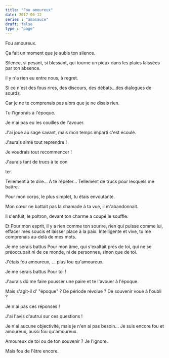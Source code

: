 ```yaml
---
title: "Fou amoureux"
date: 2017-06-12
series : "amasauce"
draft: false
type : "page"
---
```


Fou amoureux.

Ça fait un moment que je subis ton silence.

Silence, si pesant, si blessant, qui tourne un pieux dans les plaies laissées par ton absence.

il y n'a rien eu entre nous, à regret.

Si ce n'est des fous rires, des discours, des débats...des dialogues de sourds.

Car je ne te comprenais pas alors que je ne disais rien.

Tu l'ignorais à l'époque.

Je n'ai pas eu les couilles de l'avouer.

J'ai joué au sage savant, mais mon temps imparti​ c'est écoulé.

J'aurais aimé tout reprendre !

Je voudrais tout recommencer !

J'aurais tant de trucs à te con

 

ter.

Tellement à te dire... À te répéter... Tellement de trucs pour lesquels me battre.

Pour mon corps, le plus simplet, tu étais envoutante.

Mon cœur ne battait pas la chamade à ta vue, il m'abandonnait.

Il s'enfuit, le poltron, devant ton charme a coupé le souffle.


Et Pour mon esprit, il y a rien comme ton sourire, rien qui puisse comme lui, effacer mes soucis et laisser place à la paix. Intelligente et vive, tu me comprenais au-delà de mes mots.


Je me serais battus Pour mon âme, qui s'exaltait près de toi, qui ne se préoccupait ni de ce monde, ni de personnes, sinon que de toi.

J'étais fou amoureux, ... plus fou qu'amoureux.

Je me serais battus Pour toi !

J'aurais dû me faire pousser une paire et te l'avouer à l'époque.

Mais s'agit-il d' "époque" ? De période révolue ? De souvenir voué à l'oubli ?

Je n'ai pas ces réponses !

J'ai l'avis d'autrui sur ces questions !

Je n'ai aucune objectivité, mais je n'en ai pas besoin... Je suis encore fou et amoureux, aussi fou qu'amoureux.

Amoureux de toi ou de ton souvenir ? Je l'ignore.

Mais fou de l'être encore.

